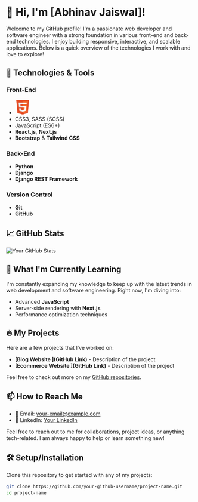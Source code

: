 # 👋 Hi, I'm [Abhinav Jaiswal]!

Welcome to my GitHub profile! I'm a passionate web developer and software engineer with a strong foundation in various front-end and back-end technologies. I enjoy building responsive, interactive, and scalable applications. Below is a quick overview of the technologies I work with and love to explore!

## 🚀 Technologies & Tools

### Front-End
- <img src="https://github.com/devicons/devicon/blob/master/icons/html5/html5-original.svg" title="HTML5" alt="HTML" width="40" height="40"/> <br/>
- CSS3, SASS (SCSS)
- JavaScript (ES6+)
- **React.js**, **Next.js**
- **Bootstrap** & **Tailwind CSS**

### Back-End
- **Python**
- **Django**
- **Django REST Framework**

### Version Control
- **Git**
- **GitHub**

## 📈 GitHub Stats

![Your GitHub Stats](https://github-readme-stats.vercel.app/api?username=abhi-jais-11&show_icons=true&hide_title=true&count_private=true&hide=prs)

## 🌱 What I'm Currently Learning

I'm constantly expanding my knowledge to keep up with the latest trends in web development and software engineering. Right now, I'm diving into:
- Advanced **JavaScript** 
- Server-side rendering with **Next.js**
- Performance optimization techniques

## 🔥 My Projects

Here are a few projects that I’ve worked on:

- **[Blog Website ](GitHub Link)** - Description of the project
- **[Ecommerce Website ](GitHub Link)** - Description of the project

Feel free to check out more on my [GitHub repositories](https://github.com/abhi-jais-11).

## 📫 How to Reach Me

- 📧 Email: your-email@example.com
- 💼 LinkedIn: [Your LinkedIn](https://www.linkedin.com/in/jais-abhi/)
  
Feel free to reach out to me for collaborations, project ideas, or anything tech-related. I am always happy to help or learn something new!

## 🛠️ Setup/Installation

Clone this repository to get started with any of my projects:

```bash
git clone https://github.com/your-github-username/project-name.git
cd project-name
